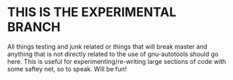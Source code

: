 # THIS IS THE EXPERIMENTAL BRANCH
All things testing and junk related
or things that will break master and
anything that is not directly related
to the use of gnu-autotools should go here.
This is useful for experimenting/re-writing
large sections of code with some saftey net,
so to speak. Will be fun!
